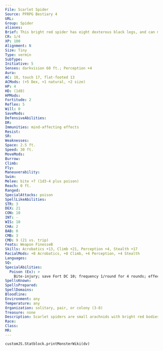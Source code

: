 ```yaml
---
File: Scarlet Spider
Source: PFRPG Bestiary 4
URL: 
Group: Spider
aliases: 
Brief: This bright red spider has eight dexterous black legs, and can move with amazing speed for its size.
CR: 1/4
XP: 100
Alignment: N
Size: Tiny
Type: vermin
SubType: 
Initiative: 5
Senses: darkvision 60 ft.; Perception +4
Aura: 
AC: 18, touch 17, flat-footed 13
ACMods: (+5 Dex, +1 natural, +2 size)
HP: 4
HD: (1d8)
HPMods: 
Fortitude: 2
Reflex: 5
Will: 0
SaveMods: 
DefensiveAbilities: 
DR: 
Immunities: mind-affecting effects
Resist: 
SR: 
Weaknesses: 
Space: 2.5 ft.
Speed: 30 ft.
MoveMods: 
Burrow: 
Climb: 
Fly: 
Maneuverability: 
Swim: 
Melee: bite +7 (1d3-4 plus poison)
Reach: 0 ft.
Ranged: 
SpecialAttacks: poison
SpellLikeAbilities: 
STR: 3
DEX: 21
CON: 10
INT: -
WIS: 10
CHA: 2
BAB: 0
CMB: 3
CMD: 9 (21 vs. trip)
Feats: Weapon FinesseB
Skills: Acrobatics +13, Climb +21, Perception +4, Stealth +17
RacialMods: +8 Acrobatics, +8 Climb, +4 Perception, +4 Stealth
Languages: 
SQ: 
SpecialAbilities:
  Poison (Ex): >
    Bite-injury; save Fort DC 10; frequency 1/round for 4 rounds; effect 1 Str; cure 1 save.
SpellsKnown: 
SpellsPrepared: 
SpellDomains: 
Bloodline: 
Environment: any
Temperature: any
Organization: solitary, pair, or colony (3-8)
Treasure: none
Description: Scarlet spiders are small arachnids with bright red bodies and black legs. Scarlet spiders don't have web attacks. Though they can be found in any terrain, scarlet spiders are more common in environments where they can hunt large insects and small mammals. A spellcaster who selects a scarlet spider as a familiar gains a +3 bonus on Climb checks as long as the familiar remains within 1 mile of her; a scarlet spider familiar loses the mindless trait and has an Intelligence score appropriate for its master's level.
Race: 
Class: 
MR: 
---
```

```dataviewjs
customJS.Statblock.printMonsterWiki(dv)
```

